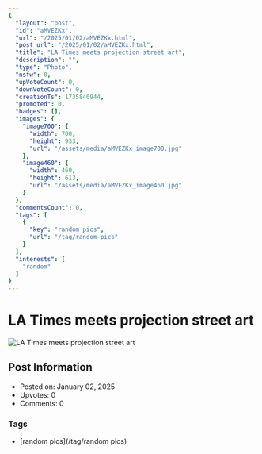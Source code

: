 ```yaml
---
{
  "layout": "post",
  "id": "aMVEZKx",
  "url": "/2025/01/02/aMVEZKx.html",
  "post_url": "/2025/01/02/aMVEZKx.html",
  "title": "LA Times meets projection street art",
  "description": "",
  "type": "Photo",
  "nsfw": 0,
  "upVoteCount": 0,
  "downVoteCount": 0,
  "creationTs": 1735840944,
  "promoted": 0,
  "badges": [],
  "images": {
    "image700": {
      "width": 700,
      "height": 933,
      "url": "/assets/media/aMVEZKx_image700.jpg"
    },
    "image460": {
      "width": 460,
      "height": 613,
      "url": "/assets/media/aMVEZKx_image460.jpg"
    }
  },
  "commentsCount": 0,
  "tags": [
    {
      "key": "random pics",
      "url": "/tag/random-pics"
    }
  ],
  "interests": [
    "random"
  ]
}
---
```


# LA Times meets projection street art

![LA Times meets projection street art](/assets/media/aMVEZKx_image700.jpg)

## Post Information

- Posted on: January 02, 2025
- Upvotes: 0
- Comments: 0

### Tags

- [random pics](/tag/random pics)
